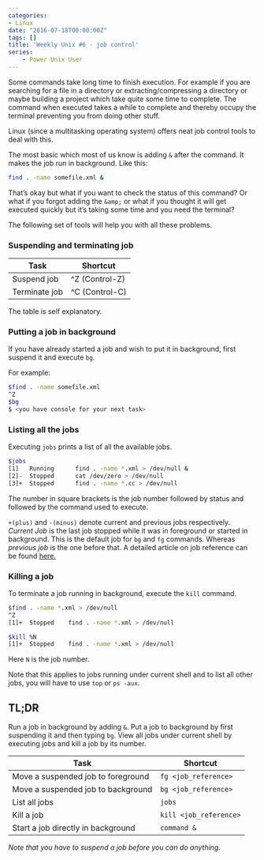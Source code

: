 ```yaml
---
categories:
- Linux
date: "2016-07-18T00:00:00Z"
tags: []
title: 'Weekly Unix #6 - job control'
series:
    - Power Unix User
---
```

Some commands take long time to finish execution. For example if you are searching for a file in a directory or extracting/compressing a directory or maybe building a project which take quite some time to complete. The command when executed takes a while to complete and thereby occupy the terminal preventing you from doing other stuff.

Linux (since a multitasking operating system) offers neat job control tools to deal with this.

The most basic which most of us know is adding `&` after the command. It makes the job run in background. Like this:
```bash
find . -name somefile.xml &
```
That’s okay but what if you want to check the status of this command? Or what if you forgot adding the `&amp;` or what if you thought it will get executed quickly but it’s taking some time and you need the terminal?

The following set of tools will help you with all these problems.

### Suspending and terminating job

| Task | Shortcut
| - | -
| Suspend job | ^Z (Control-Z)
| Terminate job | ^C (Control-C)

The table is self explanatory.


### Putting a job in background
If you have already started a job and wish to put it in background, first suspend it and execute `bg`.

For example:
```bash
$find . -name somefile.xml
^Z
$bg
$ <you have console for your next task>
```
### Listing all the jobs
Executing `jobs` prints a list of all the available jobs.
```bash
$jobs
[1]   Running      find . -name *.xml > /dev/null &
[2]-  Stopped      cat /dev/zero > /dev/null
[3]+  Stopped      find . -name *.cc > /dev/null
```
The number in square brackets is the job number followed by status and followed by the command used to execute.

`+(plus)` and `-(minus)` denote current and previous jobs respectively. *Current Job* is the last job stopped while it was in foreground or started in background. This is the default job for `bg` and `fg` commands. Whereas *previous job* is the one before that. A detailed article on job reference can be found <a href="http://sureshsarda.in/2016/07/19/weekly-unix-6-job-control-2/">here.</a>

### Killing a job
To terminate a job running in background, execute the `kill` command.

```bash
$find . -name *.xml > /dev/null
^Z
[1]+  Stopped    find . -name *.xml > /dev/null

$kill %N
[1]+  Stopped    find . -name *.xml > /dev/null
```
Here `N` is the job number.

Note that this applies to jobs running under current shell and to list all other jobs, you will have to use `top` or `ps -aux`.

## TL;DR
Run a job in background by adding `&`. Put a job to background by first suspending it and then typing `bg`. View all jobs under current shell by executing jobs and kill a job by its number.

| Task | Shortcut
| - | -
| Move a suspended job to foreground | `fg <job_reference>`
| Move a suspended job to background | `bg <job_reference>`
| List all jobs | `jobs`
| Kill a job | `kill <job_reference>`
| Start a job directly in background | `command &`

*Note that you have to suspend a job before you can do anything.*

&nbsp;

